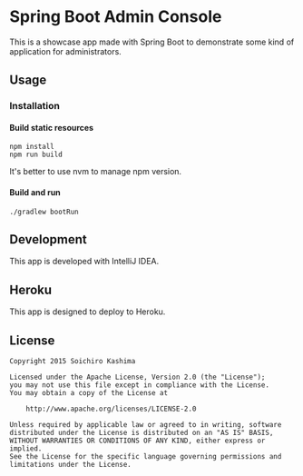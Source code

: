 # Spring Boot Admin Console

This is a showcase app made with Spring Boot to demonstrate some kind of application for administrators.

## Usage

### Installation

#### Build static resources

```
npm install
npm run build
```

It's better to use nvm to manage npm version.

#### Build and run

```
./gradlew bootRun
```

## Development

This app is developed with IntelliJ IDEA.

## Heroku

This app is designed to deploy to Heroku.

## License

    Copyright 2015 Soichiro Kashima

    Licensed under the Apache License, Version 2.0 (the "License");
    you may not use this file except in compliance with the License.
    You may obtain a copy of the License at

        http://www.apache.org/licenses/LICENSE-2.0

    Unless required by applicable law or agreed to in writing, software
    distributed under the License is distributed on an "AS IS" BASIS,
    WITHOUT WARRANTIES OR CONDITIONS OF ANY KIND, either express or implied.
    See the License for the specific language governing permissions and
    limitations under the License.
